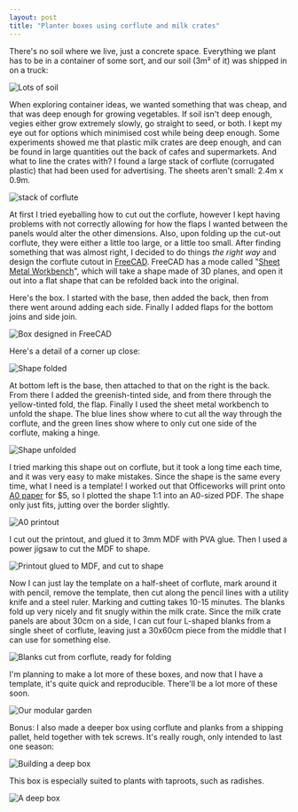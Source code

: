 ```yaml
---
layout: post
title: "Planter boxes using corflute and milk crates"
---
```


There's no soil where we live, just a concrete space.  Everything we plant has
to be in a container of some sort, and our soil (3m² of it) was shipped in on
a truck:

![Lots of soil](/assets/images/2023-01-06-planter-boxes-soil-1.jpg)

When exploring container ideas, we wanted something that was cheap, and that
was deep enough for growing vegetables.  If soil isn't deep enough, vegies
either grow extremely slowly, go straight to seed, or both.  I kept my eye out
for options which minimised cost while being deep enough.  Some experiments
showed me that plastic milk crates are deep enough, and can be found in large
quantities out the back of cafes and supermarkets.  And what to line the crates
with?  I found a large stack of corflute (corrugated plastic) that had been
used for advertising.  The sheets aren't small: 2.4m x 0.9m.

![stack of corflute ](/assets/images/2023-01-06-planter-boxes-20230108_104029.jpg)

At first I tried eyeballing how to cut out the corflute, however I kept
having problems with not correctly allowing for how the flaps I wanted
between the panels would alter the other dimensions.  Also, upon folding up
the cut-out corflute, they were either a little too large, or a little too
small.  After finding something that was almost right, I decided to do things
_the right way_ and design the corflute cutout in [FreeCAD](https://www.freecad.org/).  FreeCAD has a
mode called "[Sheet Metal Workbench](https://wiki.freecadweb.org/SheetMetal_Workbench)", which will take a shape made of 3D planes,
and open it out into a flat shape that can be refolded back into the original.

Here's the box.  I started with the base, then added the back, then from there
went around adding each side.  Finally I added flaps for the bottom joins and
side join.

![Box designed in FreeCAD ](/assets/images/2023-01-06-planter-boxes-freecad-box.png)

Here's a detail of a corner up close:

![Shape folded ](/assets/images/2023-01-06-planter-boxes-freecad-fold.jpg)

At bottom left is the base, then attached to that on the right is the back.  From
 there I added the greenish-tinted side, and from there through the yellow-tinted
fold, the flap.  Finally I used the sheet metal workbench to unfold the shape.
The blue lines show where to cut all the way through the corflute, and the green
lines show where to only cut one side of the corflute, making a hinge.

![Shape unfolded ](/assets/images/2023-01-06-planter-boxes-freecad-unfolded.jpg)

I tried marking this shape out on corflute, but it took a long time each time,
and it was very easy to make mistakes.  Since the shape is the same every time,
what I need is a template!  I worked out that Officeworks will print onto [A0
paper](https://en.wikipedia.org/wiki/ISO_216#Dimensions_of_A,_B_and_C_series) for $5, so I plotted the shape 1:1 into an A0-sized PDF.  The shape only
just fits, jutting over the border slightly.

![A0 printout ](/assets/images/2023-01-06-planter-boxes-a0-printout.jpg)

I cut out the printout, and glued it to 3mm MDF with PVA glue.  Then I used
a power jigsaw to cut the MDF to shape.

![Printout glued to MDF, and cut to shape ](/assets/images/2023-01-06-planter-boxes-template.jpg)

Now I can just lay the template on a half-sheet of corflute, mark around it
with pencil, remove the template, then cut along the pencil lines with a
utility knife and a steel ruler.  Marking and cutting takes 10-15 minutes.
The blanks fold up very nicely and fit snugly within the milk crate.  Since
the milk crate panels are about 30cm on a side, I can cut four L-shaped
blanks from a single sheet of corflute, leaving just a 30x60cm piece
from the middle that I can use for something else.

![Blanks cut from corflute, ready for folding ](/assets/images/2023-01-06-planter-boxes-blanks-ready-for-folding.jpg)

I'm planning to make a lot more of these boxes, and now that I have a template,
it's quite quick and reproducible.  There'll be a lot more of these soon.

![Our modular garden ](/assets/images/2023-01-06-planter-boxes-our-garden.jpg)

Bonus: I also made a deeper box using corflute and planks from a shipping pallet, held together with tek screws.  It's really rough, only intended to last one season:

![Building a deep box](/assets/images/2023-01-06-planter-boxes-big-box-1.jpg)

This box is especially suited to plants with taproots, such as radishes.

![A deep box](/assets/images/2023-01-06-planter-boxes-big-box-2.jpg)


